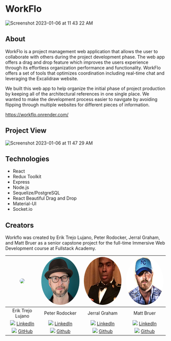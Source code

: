 # WorkFlo
<img width="369" alt="Screenshot 2023-01-06 at 11 43 22 AM" src="https://user-images.githubusercontent.com/85711028/211087560-8f4b22e5-2c3d-464a-9a97-ecb3aaa6099c.png">

## About
WorkFlo is a project management web application that allows the user to collaborate with others during the project development phase. The web app offers a drag and drop feature which improves the users experience through its effortless organization performance and functionality. WorkFlo offers a set of tools that optimizes coordination including real-time chat and leveraging the Excalidraw website.

We built this web app to help organize the initial phase of project production by keeping all of the architectural references in one single place. We wanted to make the development process easier to navigate by avoiding flipping through multiple websites for different pieces of information.

https://workflo.onrender.com/

## Project View
<img width="1440" alt="Screenshot 2023-01-06 at 11 47 29 AM" src="https://user-images.githubusercontent.com/85711028/211088248-84e45217-3191-4ac4-b2b6-50c2f206569b.png">

## Technologies
* React
* Redux Toolkit
* Express 
* Node.js
* Sequelize/PostgreSQL
* React Beautiful Drag and Drop
* Material-UI
* Socket.io

## Creators 
Workflo was created by Erik Trejo Lujano, Peter Rodocker, Jerral Graham, and Matt Bruer as a senior capstone project for the full-time Immersive Web Development course at Fullstack Academy.

| <img style="border-radius:50%; height: 150px" src="https://user-images.githubusercontent.com/85711028/211091061-fb208377-3e3d-46c4-9f88-ecc18c80c38b.jpeg">  |<img style="border-radius:50%; height: 150px" src="https://github.com/CapstoneH-2209FA/WorkFlo/blob/main/public/images/profilePic/peter.jpeg"> | <img style="border-radius:50%; height: 150px" src="https://github.com/CapstoneH-2209FA/WorkFlo/blob/main/public/images/profilePic/jerral.jpeg"> | <img style="border-radius:50%; height: 150px" src="https://github.com/CapstoneH-2209FA/WorkFlo/blob/main/public/images/profilePic/matt.jpeg">
| :---------------: |:--------------:|:---------------:|:--------------:|
| Erik Trejo Lujano | Peter Rodocker |  Jerral Graham  |   Matt Bruer   |
| <img style="height:20px" src="https://cdn-icons-png.flaticon.com/512/174/174857.png">&nbsp;<a href="https://www.linkedin.com/in/thomas-bak/">LinkedIn</a> | <img style="height:20px" src="https://cdn-icons-png.flaticon.com/512/174/174857.png">&nbsp;<a href="https://www.linkedin.com/in/benjamin-g-lee/">LinkedIn</a>    | <img style="height:20px" src="https://cdn-icons-png.flaticon.com/512/174/174857.png">&nbsp;<a href="https://www.linkedin.com/in/alec-butterfield/">LinkedIn</a> | <img style="height:20px" src="https://cdn-icons-png.flaticon.com/512/174/174857.png">&nbsp;<a href="https://www.linkedin.com/in/cathalocuinneagain/">LinkedIn</a> |
| <img style="height:20px" src="https://cdn-icons-png.flaticon.com/512/25/25231.png">&nbsp;<a href="https://github.com/tombak98">GitHub</a> | <img style="height:20px" src="https://cdn-icons-png.flaticon.com/512/25/25231.png">&nbsp;<a href="https://github.com/benjaminglee">Github</a>    | <img style="height:20px" src="https://cdn-icons-png.flaticon.com/512/25/25231.png">&nbsp;<a href="https://github.com/AB-Butterfield">Github</a> | <img style="height:20px" src="https://cdn-icons-png.flaticon.com/512/25/25231.png">&nbsp;<a href="https://github.com/cathal1990">Github</a> |
